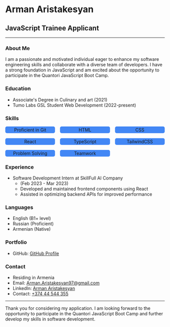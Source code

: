 # Arman Aristakesyan

## JavaScript Trainee Applicant

---

### About Me

I am a passionate and motivated individual eager to enhance my software engineering skills and collaborate with a diverse team of developers. I have a strong foundation in JavaScript and am excited about the opportunity to participate in the Quantori JavaScript Boot Camp.

### Education

- Associate's Degree in Culinary and art (2021)
- Tumo Labs GSL Student Web Development (2022-present)

### Skills
<div style="display:grid; grid-template-columns: repeat(3, 1fr); gap:1rem; margin:1rem 0">
    <div style="background-color:#4287f5; padding:2px;    border-radius:5px; text-align:center;">
      Proficient in Git
    </div>
    <div style="background-color:#4287f5; padding:2px;    border-radius:5px; text-align:center;">
      HTML
    </div>
    <div style="background-color:#4287f5; padding:2px;    border-radius:5px; text-align:center;">
      CSS
    </div>
    <div style="background-color:#4287f5; padding:2px;    border-radius:5px; text-align:center;">
      React
    </div>
    <div style="background-color:#4287f5; padding:2px;    border-radius:5px; text-align:center;">
      TypeScript
    </div>
    <div style="background-color:#4287f5; padding:2px;    border-radius:5px; text-align:center;">
      TailwindCSS
    </div>
    <div style="background-color:#4287f5; padding:2px;    border-radius:5px; text-align:center;">
      Problem Solving
    </div>
    <div style="background-color:#4287f5; padding:2px;    border-radius:5px; text-align:center;">
      Teamwork
    </div>
    
</div>


### Experience

- Software Development Intern at SkillFull AI Company
  - (Feb 2023 - Mar 2023)
  - Developed and maintained frontend components using React
  - Assisted in optimizing backend APIs for improved performance

### Languages

- English (B1+ level)
- Russian (Proficient)
- Armenian (Native)

### Portfolio

- GitHub: [GitHub Profile](https://github.com/orgs/Arman-sProjects/repositories)

### Contact

- Residing in Armenia
- Email: [Arman.Aristakesyan97@gmail.com](mailto:arman.aristakesyan97@gmail.com)
- LinkedIn: [Arman Aristakesyan](https://www.linkedin.com/in/arman-aristakesyan)
- Contact: [+374 44 544 355](tel:+37444544355)

---



Thank you for considering my application. I am looking forward to the opportunity to participate in the Quantori JavaScript Boot Camp and further develop my skills in software development.